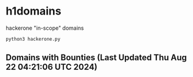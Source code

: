 # h1domains
hackerone "in-scope" domains

`python3 hackerone.py`
## Domains with Bounties (Last Updated Thu Aug 22 04:21:06 UTC 2024)
```

```
